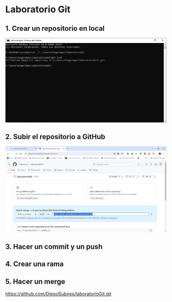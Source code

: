 # Laboratorio Git

## 1. Crear un repositorio en local

<img src="./capturasPantalla/capturaPantalla_1.png" alt="Crear repo local" title="Crear repo local" />

## 2. Subir el repositorio a GitHub

<img src="./capturasPantalla/capturaPantalla_2.png" alt="Crear repo remoto" title="Crear repo remoto" />

## 3. Hacer un commit y un push

## 4. Crear una rama

## 5. Hacer un merge


https://github.com/DiegoSubires/laboratorioGit.git